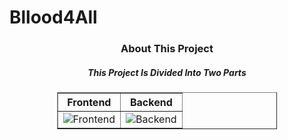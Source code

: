 # Bllood4All
<h3 align="center">About This Project</h3>
<h5 align="center">This Project Is Divided Into Two Parts</h5>

<center>
    <table border="1" align="center" style="width: 70%;">
        <thead>
            <tr>
                <th>Frontend</th>
                <th>Backend</th>
            </tr>
        </thead>
        <tbody>
            <tr>
                <td><img src="https://via.placeholder.com/100x100?text=Frontend" alt="Frontend"></td>
                <td><img src="https://via.placeholder.com/100x100?text=Backend" alt="Backend"></td>
            </tr>
            <!-- Add more rows here if needed -->
        </tbody>
    </table>
</center>
